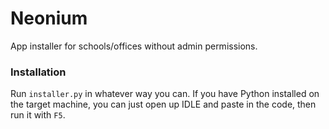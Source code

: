 # Neonium
App installer for schools/offices without admin permissions.

### Installation
Run `installer.py` in whatever way you can. If you have Python installed on the target machine, you can just open up IDLE and paste in the code, then run it with `F5`.
